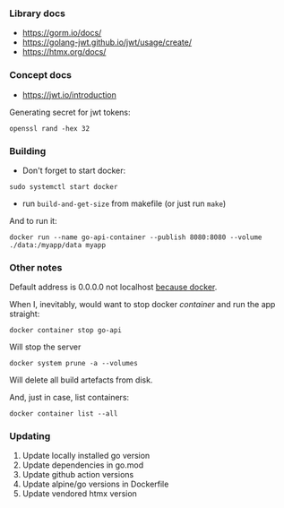 ### Library docs

- https://gorm.io/docs/
- https://golang-jwt.github.io/jwt/usage/create/
- https://htmx.org/docs/

### Concept docs

- https://jwt.io/introduction

Generating secret for jwt tokens:

```shell
openssl rand -hex 32
```

### Building

- Don't forget to start docker:

```shell
sudo systemctl start docker
```

- run `build-and-get-size` from makefile
  (or just run `make`)

And to run it:

```shell
docker run --name go-api-container --publish 8080:8080 --volume ./data:/myapp/data myapp
```

### Other notes

Default address is 0.0.0.0 not
localhost [because docker](https://serverfault.com/questions/1084915/still-confused-why-docker-works-when-you-make-a-process-listen-to-0-0-0-0-but-no).

When I, inevitably, would want to stop docker *container* and run the app straight:

```shell
docker container stop go-api
```

Will stop the server

```shell
docker system prune -a --volumes
```

Will delete all build artefacts from disk.

And, just in case, list containers:

```shell
docker container list --all
```

### Updating

1. Update locally installed go version
2. Update dependencies in go.mod
3. Update github action versions
4. Update alpine/go versions in Dockerfile
5. Update vendored htmx version